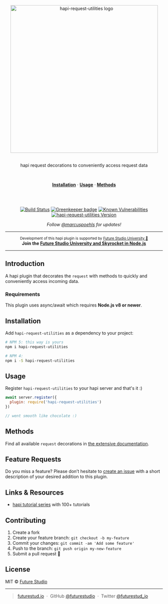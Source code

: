 <div align="center">
  <img width="471" style="max-width:100%;" src="https://github.com/futurestudio/hapi-request-utilities/blob/master/media/hapi-request-utilities.png?raw=true" alt="hapi-request-utilities logo">
  <br/>
  <br/>
  <p>
    hapi request decorations to conveniently access request data
  </p>
  <br/>
  <p>
    <a href="#installation"><strong>Installation</strong></a> ·
    <a href="#usage"><strong>Usage</strong></a> ·
    <a href="#methods"><strong>Methods</strong></a>
  </p>
  <br/>
  <br/>
  <p>

  [![Build Status](https://travis-ci.org/futurestudio/hapi-request-utilities.svg?branch=master)](https://travis-ci.org/futurestudio/hapi-request-utilities) [![Greenkeeper badge](https://badges.greenkeeper.io/futurestudio/hapi-request-utilities.svg)](https://greenkeeper.io/)
  <a href="https://snyk.io/test/github/futurestudio/hapi-request-utilities"><img src="https://snyk.io/test/github/futurestudio/hapi-request-utilities/badge.svg" alt="Known Vulnerabilities" data-canonical-src="https://snyk.io/test/github/futurestudio/hapi-request-utilities" style="max-width:100%;"></a>
    <a href="https://www.npmjs.com/package/hapi-request-utilities"><img src="https://img.shields.io/npm/v/hapi-request-utilities.svg" alt="hapi-request-utilities Version" data-canonical-src="https://img.shields.io/npm/v/hapi-request-utilities.svg" style="max-width:100%;"></a>
  </p>
  <p>
    <em>Follow <a href="http://twitter.com/marcuspoehls">@marcuspoehls</a> for updates!</em>
  </p>
</div>

------

<p align="center"><sup>Development of this hapi plugin is supported by <a href="https://futurestud.io">Future Studio University 🚀</a></sup>
<br><b>
Join the <a href="https://futurestud.io/university">Future Studio University and Skyrocket in Node.js</a></b>
</p>

------


## Introduction
A hapi plugin that decorates the `request` with methods to quickly and conveniently access incoming data.


### Requirements
This plugin uses async/await which requires **Node.js v8 or newer**.


## Installation
Add `hapi-request-utilities` as a dependency to your project:

```bash
# NPM 5: this way is yours
npm i hapi-request-utilities

# NPM 4:
npm i -S hapi-request-utilities
```


## Usage
Register `hapi-request-utilities` to your hapi server and that's it :)

```js
await server.register({
  plugin: require('hapi-request-utilities')
})

// went smooth like chocolate :)
```


## Methods
Find all available `request` decorations in [the extensive documentation](https://superchargejs.com/docs/master/request).



## Feature Requests
Do you miss a feature? Please don’t hesitate to
[create an issue](https://github.com/futurestudio/hapi-request-utilities/issues) with a short description of your desired addition to this plugin.


## Links & Resources

- [hapi tutorial series](https://futurestud.io/tutorials/hapi-get-your-server-up-and-running) with 100+ tutorials


## Contributing

1.  Create a fork
2.  Create your feature branch: `git checkout -b my-feature`
3.  Commit your changes: `git commit -am 'Add some feature'`
4.  Push to the branch: `git push origin my-new-feature`
5.  Submit a pull request 🚀


## License

MIT © [Future Studio](https://futurestud.io)

---

> [futurestud.io](https://futurestud.io) &nbsp;&middot;&nbsp;
> GitHub [@futurestudio](https://github.com/futurestudio/) &nbsp;&middot;&nbsp;
> Twitter [@futurestud_io](https://twitter.com/futurestud_io)
